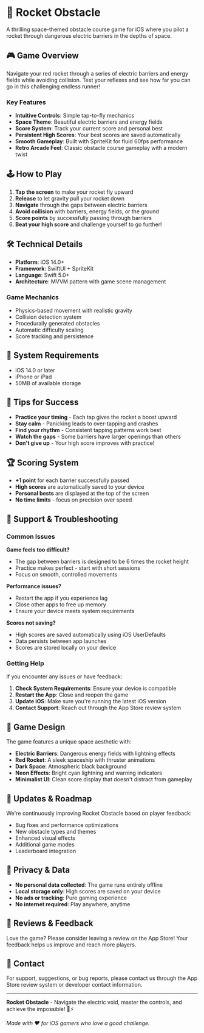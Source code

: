 # 🚀 Rocket Obstacle

A thrilling space-themed obstacle course game for iOS where you pilot a rocket through dangerous electric barriers in the depths of space.

## 🎮 Game Overview

Navigate your red rocket through a series of electric barriers and energy fields while avoiding collision. Test your reflexes and see how far you can go in this challenging endless runner!

### Key Features
- **Intuitive Controls**: Simple tap-to-fly mechanics
- **Space Theme**: Beautiful electric barriers and energy fields
- **Score System**: Track your current score and personal best
- **Persistent High Scores**: Your best scores are saved automatically
- **Smooth Gameplay**: Built with SpriteKit for fluid 60fps performance
- **Retro Arcade Feel**: Classic obstacle course gameplay with a modern twist

## 🕹️ How to Play

1. **Tap the screen** to make your rocket fly upward
2. **Release** to let gravity pull your rocket down
3. **Navigate** through the gaps between electric barriers
4. **Avoid collision** with barriers, energy fields, or the ground
5. **Score points** by successfully passing through barriers
6. **Beat your high score** and challenge yourself to go further!

## 🛠️ Technical Details

- **Platform**: iOS 14.0+
- **Framework**: SwiftUI + SpriteKit
- **Language**: Swift 5.0+
- **Architecture**: MVVM pattern with game scene management

### Game Mechanics
- Physics-based movement with realistic gravity
- Collision detection system
- Procedurally generated obstacles
- Automatic difficulty scaling
- Score tracking and persistence

## 📱 System Requirements

- iOS 14.0 or later
- iPhone or iPad
- 50MB of available storage

## 🎯 Tips for Success

- **Practice your timing** - Each tap gives the rocket a boost upward
- **Stay calm** - Panicking leads to over-tapping and crashes
- **Find your rhythm** - Consistent tapping patterns work best
- **Watch the gaps** - Some barriers have larger openings than others
- **Don't give up** - Your high score improves with practice!

## 🏆 Scoring System

- **+1 point** for each barrier successfully passed
- **High scores** are automatically saved to your device
- **Personal bests** are displayed at the top of the screen
- **No time limits** - focus on precision over speed

## 🔧 Support & Troubleshooting

### Common Issues

**Game feels too difficult?**
- The gap between barriers is designed to be 6 times the rocket height
- Practice makes perfect - start with short sessions
- Focus on smooth, controlled movements

**Performance issues?**
- Restart the app if you experience lag
- Close other apps to free up memory
- Ensure your device meets system requirements

**Scores not saving?**
- High scores are saved automatically using iOS UserDefaults
- Data persists between app launches
- Scores are stored locally on your device

### Getting Help

If you encounter any issues or have feedback:

1. **Check System Requirements**: Ensure your device is compatible
2. **Restart the App**: Close and reopen the game
3. **Update iOS**: Make sure you're running the latest iOS version
4. **Contact Support**: Reach out through the App Store review system

## 🎨 Game Design

The game features a unique space aesthetic with:
- **Electric Barriers**: Dangerous energy fields with lightning effects
- **Red Rocket**: A sleek spaceship with thruster animations
- **Dark Space**: Atmospheric black background
- **Neon Effects**: Bright cyan lightning and warning indicators
- **Minimalist UI**: Clean score display that doesn't distract from gameplay

## 🔄 Updates & Roadmap

We're continuously improving Rocket Obstacle based on player feedback:

- Bug fixes and performance optimizations
- New obstacle types and themes
- Enhanced visual effects
- Additional game modes
- Leaderboard integration

## 📄 Privacy & Data

- **No personal data collected**: The game runs entirely offline
- **Local storage only**: High scores are saved on your device
- **No ads or tracking**: Pure gaming experience
- **No internet required**: Play anywhere, anytime

## 🌟 Reviews & Feedback

Love the game? Please consider leaving a review on the App Store! Your feedback helps us improve and reach more players.

## 📧 Contact

For support, suggestions, or bug reports, please contact us through the App Store review system or developer contact information.

---

**Rocket Obstacle** - Navigate the electric void, master the controls, and achieve the impossible! 🚀⚡

*Made with ❤️ for iOS gamers who love a good challenge.* 
